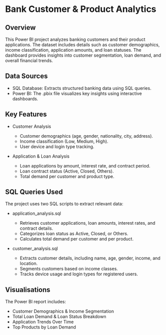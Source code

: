 # Bank Customer & Product Analytics


## Overview
This Power BI project analyzes banking customers and their product applications. The dataset includes details such as customer demographics, income classification, application amounts, and loan statuses. The dashboard provides insights into customer segmentation, loan demand, and overall financial trends.


## Data Sources
- SQL Database: Extracts structured banking data using SQL queries.
- Power BI: The .pbix file visualizes key insights using interactive dashboards.


## Key Features
- Customer Analysis
  - Customer demographics (age, gender, nationality, city, address).
  - Income classification (Low, Medium, High).
  - User device and login type tracking.

- Application & Loan Analysis
  - Loan applications by amount, interest rate, and contract period.
  - Loan contract status (Active, Closed, Others).
  - Total demand per customer and product type.


## SQL Queries Used
The project uses two SQL scripts to extract relevant data:

- application_analysis.sql
  - Retrieves customer applications, loan amounts, interest rates, and contract details.
  - Categorizes loan status as Active, Closed, or Others.
  - Calculates total demand per customer and per product.

- customer_analysis.sql
  - Extracts customer details, including name, age, gender, income, and location.
  - Segments customers based on income classes.
  - Tracks device usage and login types for registered users.


## Visualisations
The Power BI report includes:
  - Customer Demographics & Income Segmentation
  - Total Loan Demand & Loan Status Breakdown
  - Application Trends Over Time
  - Top Products by Loan Demand
